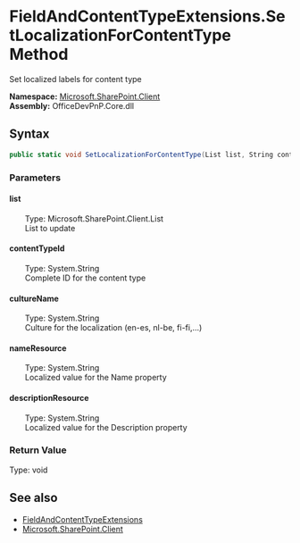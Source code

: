 # FieldAndContentTypeExtensions.SetLocalizationForContentType Method  
 Set localized labels for content type   

**Namespace:** [Microsoft.SharePoint.Client](Microsoft.SharePoint.Client.md)  
**Assembly:** OfficeDevPnP.Core.dll  
## Syntax
```C#
public static void SetLocalizationForContentType(List list, String contentTypeId, String cultureName, String nameResource, String descriptionResource)
```
### Parameters
#### list  
&emsp;&emsp;Type: Microsoft.SharePoint.Client.List  
&emsp;&emsp;List to update  

  

#### contentTypeId  
&emsp;&emsp;Type: System.String  
&emsp;&emsp;Complete ID for the content type  

  

#### cultureName  
&emsp;&emsp;Type: System.String  
&emsp;&emsp;Culture for the localization (en-es, nl-be, fi-fi,...)  

  

#### nameResource  
&emsp;&emsp;Type: System.String  
&emsp;&emsp;Localized value for the Name property  

  

#### descriptionResource  
&emsp;&emsp;Type: System.String  
&emsp;&emsp;Localized value for the Description property  

  

### Return Value
Type: void  

## See also
- [FieldAndContentTypeExtensions](Microsoft.SharePoint.Client.FieldAndContentTypeExtensions.md) 
- [Microsoft.SharePoint.Client](Microsoft.SharePoint.Client.md) 
